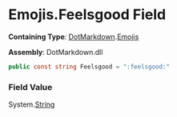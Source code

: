 # Emojis\.Feelsgood Field

**Containing Type**: [DotMarkdown](../../README.md)\.[Emojis](../README.md)

**Assembly**: DotMarkdown\.dll

```csharp
public const string Feelsgood = ":feelsgood:"
```

### Field Value

System\.[String](https://docs.microsoft.com/en-us/dotnet/api/system.string)